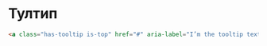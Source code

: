 # Тултип

```html
<a class="has-tooltip is-top" href="#" aria-label="I’m the tooltip text."> Tooltip </a>
```

